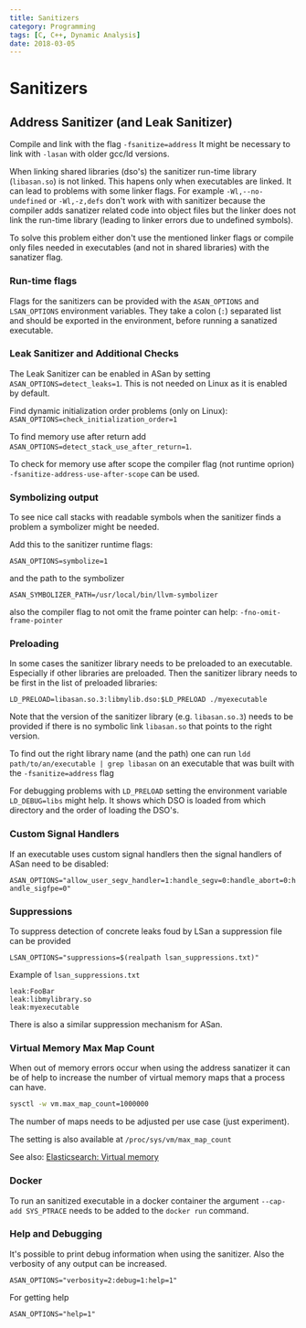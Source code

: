```yaml
---
title: Sanitizers
category: Programming
tags: [C, C++, Dynamic Analysis]
date: 2018-03-05
---
```


# Sanitizers

## Address Sanitizer (and Leak Sanitizer)

Compile and link with the flag `-fsanitize=address`
It might be necessary to link with `-lasan` with older gcc/ld versions.

When linking shared libraries (dso's) the sanitizer run-time library (`libasan.so`) is not linked. This hapens only when executables are linked.
It can lead to problems with some linker flags. For example `-Wl,--no-undefined` or `-Wl,-z,defs` don't work with with sanitizer because the compiler
adds sanatizer related code into object files but the linker does not link the run-time library (leading to linker errors due to undefined symbols).

To solve this problem either don't use the mentioned linker flags or compile only files needed in executables (and not in shared libraries) with the sanatizer flag.

### Run-time flags

Flags for the sanitizers can be provided with the `ASAN_OPTIONS` and `LSAN_OPTIONS` environment variables. They take a colon (`:`) separated list and should be exported in the environment, before running a sanatized executable.

### Leak Sanitizer and Additional Checks

The Leak Sanitizer can be enabled in ASan by setting `ASAN_OPTIONS=detect_leaks=1`. This is not needed on Linux as it is enabled by default.

Find dynamic initialization order problems (only on Linux):
`ASAN_OPTIONS=check_initialization_order=1`

To find memory use after return add `ASAN_OPTIONS=detect_stack_use_after_return=1`.

To check for memory use after scope the compiler flag (not runtime oprion) `-fsanitize-address-use-after-scope` can be used.


### Symbolizing output

To see nice call stacks with readable symbols when the sanitizer finds a problem a symbolizer might be needed.

Add this to the sanitizer runtime flags:

`ASAN_OPTIONS=symbolize=1`

and the path to the symbolizer

`ASAN_SYMBOLIZER_PATH=/usr/local/bin/llvm-symbolizer`

also the compiler flag to not omit the frame pointer can help: `-fno-omit-frame-pointer`

### Preloading

In some cases the sanitizer library needs to be preloaded to an executable. Especially if other libraries are preloaded. Then the sanitizer library needs to be first in the list of preloaded libraries:

`LD_PRELOAD=libasan.so.3:libmylib.dso:$LD_PRELOAD ./myexecutable`

Note that the version of the sanitizer library (e.g. `libasan.so.3`) needs to be provided if there is no symbolic link `libasan.so` that points to the right version.

To find out the right library name (and the path) one can run
`ldd path/to/an/executable | grep libasan`
on an executable that was built with the `-fsanitize=address` flag

For debugging problems with `LD_PRELOAD` setting the environment variable `LD_DEBUG=libs` might help. It shows which DSO is loaded from which directory and the order of loading the DSO's.

### Custom Signal Handlers

If an executable uses custom signal handlers then the signal handlers of ASan need to be disabled:

`ASAN_OPTIONS="allow_user_segv_handler=1:handle_segv=0:handle_abort=0:handle_sigfpe=0"`

### Suppressions

To suppress detection of concrete leaks foud by LSan a suppression file can be provided

`LSAN_OPTIONS="suppressions=$(realpath lsan_suppressions.txt)"`

Example of `lsan_suppressions.txt`

```
leak:FooBar
leak:libmylibrary.so
leak:myexecutable
```

There is also a similar suppression mechanism for ASan.

### Virtual Memory Max Map Count

When out of memory errors occur when using the address sanatizer it can be of help to increase
the number of virtual memory maps that a process can have.

```bash
sysctl -w vm.max_map_count=1000000
```

The number of maps needs to be adjusted per use case (just experiment).

The setting is also available at `/proc/sys/vm/max_map_count`

See also: [Elasticsearch: Virtual memory](https://www.elastic.co/guide/en/elasticsearch/reference/current/vm-max-map-count.html)

### Docker

To run an sanitized executable in a docker container the argument `--cap-add SYS_PTRACE` needs to be added to the `docker run` command.

### Help and Debugging

It's possible to print debug information when using the sanitizer. Also the verbosity
of any output can be increased.

`ASAN_OPTIONS="verbosity=2:debug=1:help=1"`

For getting help 

`ASAN_OPTIONS="help=1"`
